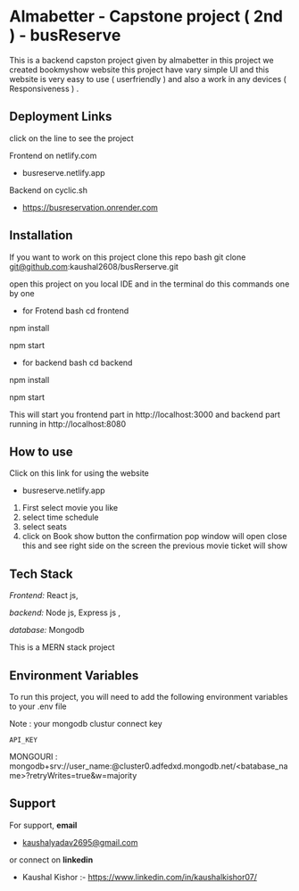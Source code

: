 # Almabetter - Capstone project ( 2nd ) - busReserve

This is a backend capston project given by almabetter in this project we created bookmyshow website this project have vary simple UI and this website is very easy to use ( userfriendly ) and also a work in any devices ( Responsiveness ) .

## Deployment Links

click on the line to see the project

Frontend on netlify.com

- busreserve.netlify.app

Backend on cyclic.sh

- https://busreservation.onrender.com

## Installation

If you want to work on this project clone this repo
bash
git clone git@github.com:kaushal2608/busRerserve.git

open this project on you local IDE and in the terminal do this commands one by one

- for Frotend
  bash
  cd frontend

npm install

npm start

- for backend
  bash
  cd backend

npm install

npm start

This will start you frontend part in http://localhost:3000 and backend part running in http://localhost:8080

## How to use

Click on this link for using the website

- busreserve.netlify.app

1.  First select movie you like
2.  select time schedule
3.  select seats
4.  click on Book show button the confirmation pop window will open close this and see right side on the screen the previous movie ticket will show

## Tech Stack

_Frontend:_ React js,

_backend:_ Node js, Express js ,

_database:_ Mongodb

This is a MERN stack project

## Environment Variables

To run this project, you will need to add the following environment variables to your .env file

Note : your mongodb clustur connect key

`API_KEY`

MONGOURI : mongodb+srv://user_name:<password>@cluster0.adfedxd.mongodb.net/<batabase_name>?retryWrites=true&w=majority

## Support

For support, **email**

- kaushalyadav2695@gmail.com

or connect on **linkedin**

- Kaushal Kishor :- https://www.linkedin.com/in/kaushalkishor07/

